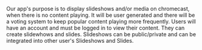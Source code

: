 Our app's purpose is to display slideshows and/or media on chromecast, when there is no content playing. It will be user generated and there will be a voting system to keep popular content playing more frequently. Users will have an account and must be logged in to view their content. They can create slidewhows and slides. Slideshows can be public/private and can be integrated into other user's Slideshows and Slides. 